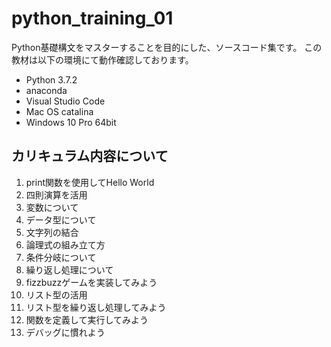 # python_training_01

Python基礎構文をマスターすることを目的にした、ソースコード集です。
この教材は以下の環境にて動作確認しております。

- Python 3.7.2
- anaconda
- Visual Studio Code
- Mac OS catalina
- Windows 10 Pro 64bit

## カリキュラム内容について

1. print関数を使用してHello World
1. 四則演算を活用
1. 変数について
1. データ型について
1. 文字列の結合
1. 論理式の組み立て方
1. 条件分岐について
1. 繰り返し処理について
1. fizzbuzzゲームを実装してみよう
1. リスト型の活用
1. リスト型を繰り返し処理してみよう
1. 関数を定義して実行してみよう
1. デバッグに慣れよう

